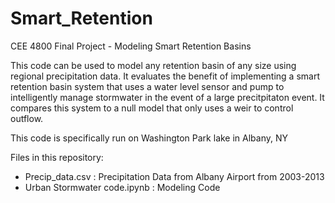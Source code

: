 # Smart_Retention
CEE 4800 Final Project - Modeling Smart Retention Basins

This code can be used to model any retention basin of any size using regional precipitation data. It evaluates the benefit of implementing 
a smart retention basin system that uses a water level sensor and pump to intelligently manage stormwater in the event of a large precitpitaton event. It compares this system to a null model that only uses a weir to control outflow.

This code is specifically run on Washington Park lake in Albany, NY

Files in this repository: 

- Precip_data.csv : Precipitation Data from Albany Airport from 2003-2013
- Urban Stormwater code.ipynb : Modeling Code

